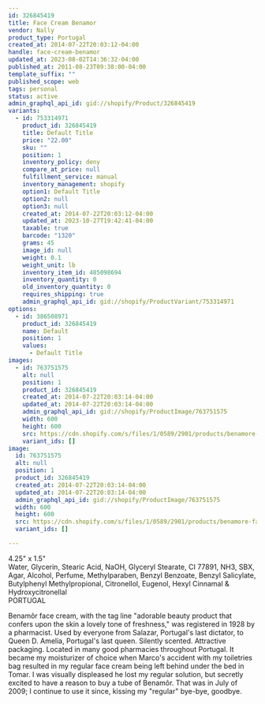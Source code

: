 ```yaml
---
id: 326845419
title: Face Cream Benamor
vendor: Nally
product_type: Portugal
created_at: 2014-07-22T20:03:12-04:00
handle: face-cream-benamor
updated_at: 2023-08-02T14:36:32-04:00
published_at: 2011-08-23T09:38:00-04:00
template_suffix: ""
published_scope: web
tags: personal
status: active
admin_graphql_api_id: gid://shopify/Product/326845419
variants:
  - id: 753314971
    product_id: 326845419
    title: Default Title
    price: "22.00"
    sku: ""
    position: 1
    inventory_policy: deny
    compare_at_price: null
    fulfillment_service: manual
    inventory_management: shopify
    option1: Default Title
    option2: null
    option3: null
    created_at: 2014-07-22T20:03:12-04:00
    updated_at: 2023-10-27T19:42:41-04:00
    taxable: true
    barcode: "1320"
    grams: 45
    image_id: null
    weight: 0.1
    weight_unit: lb
    inventory_item_id: 485098694
    inventory_quantity: 0
    old_inventory_quantity: 0
    requires_shipping: true
    admin_graphql_api_id: gid://shopify/ProductVariant/753314971
options:
  - id: 386508971
    product_id: 326845419
    name: Default
    position: 1
    values:
      - Default Title
images:
  - id: 763751575
    alt: null
    position: 1
    product_id: 326845419
    created_at: 2014-07-22T20:03:14-04:00
    updated_at: 2014-07-22T20:03:14-04:00
    admin_graphql_api_id: gid://shopify/ProductImage/763751575
    width: 600
    height: 600
    src: https://cdn.shopify.com/s/files/1/0589/2901/products/benamore-face-cream.jpeg?v=1406073794
    variant_ids: []
image:
  id: 763751575
  alt: null
  position: 1
  product_id: 326845419
  created_at: 2014-07-22T20:03:14-04:00
  updated_at: 2014-07-22T20:03:14-04:00
  admin_graphql_api_id: gid://shopify/ProductImage/763751575
  width: 600
  height: 600
  src: https://cdn.shopify.com/s/files/1/0589/2901/products/benamore-face-cream.jpeg?v=1406073794
  variant_ids: []

---
```


4.25" x 1.5"  
Water, Glycerin, Stearic Acid, NaOH, Glyceryl Stearate, CI 77891, NH3, SBX, Agar, Alcohol, Perfume, Methylparaben, Benzyl Benzoate, Benzyl Salicylate, Butylphenyl Methylpropional, Citronellol, Eugenol, Hexyl Cinnamal & Hydroxycitronellal  
PORTUGAL

Benamôr face cream, with the tag line "adorable beauty product that confers upon the skin a lovely tone of freshness," was registered in 1928 by a pharmacist. Used by everyone from Salazar, Portugal's last dictator, to Queen D. Amelia, Portugal's last queen. Silently scented. Attractive packaging. Located in many good pharmacies throughout Portugal. It became my moisturizer of choice when Marco's accident with my toiletries bag resulted in my regular face cream being left behind under the bed in Tomar. I was visually displeased he lost my regular solution, but secretly excited to have a reason to buy a tube of Benamôr. That was in July of 2009; I continue to use it since, kissing my "regular" bye-bye, goodbye.